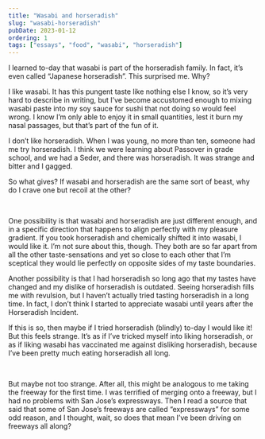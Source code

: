 ```yaml
---
title: "Wasabi and horseradish"
slug: "wasabi-horseradish"
pubDate: 2023-01-12
ordering: 1
tags: ["essays", "food", "wasabi", "horseradish"]
---
```


<span class="small-caps">I learned to-day that wasabi</span> is part of the horseradish family. In fact, it’s even called “Japanese horseradish”. This surprised me. Why?

I like wasabi. It has this pungent taste like nothing else I know, so it’s very hard to describe in writing, but I’ve become accustomed enough to mixing wasabi paste into my soy sauce for sushi that not doing so would feel wrong. I know I’m only able to enjoy it in small quantities, lest it burn my nasal passages, but that’s part of the fun of it.

I don’t like horseradish. When I was young, no more than ten, someone had me try horseradish. I think we were learning about Passover in grade school, and we had a Seder, and there was horseradish. It was strange and bitter and I gagged.

So what gives? If wasabi and horseradish are the same sort of beast, why do I crave one but recoil at the other?

<br />
	
One possibility is that wasabi and horseradish are just different enough, and in a specific direction that happens to align perfectly with my pleasure gradient. If you took horseradish and chemically shifted it into wasabi, I would like it. I’m not sure about this, though. They both are so far apart from all the other taste-sensations and yet so close to each other that I’m sceptical they would lie perfectly on opposite sides of my taste boundaries.

Another possibility is that I had horseradish so long ago that my tastes have changed and my dislike of horseradish is outdated. Seeing horseradish fills me with revulsion, but I haven’t actually tried tasting horseradish in a long time. In fact, I don’t think I started to appreciate wasabi until years after the Horseradish Incident.

If this is so, then maybe if I tried horseradish (blindly) to-day I would like it! But this feels strange. It’s as if I’ve tricked myself into liking horseradish, or as if liking wasabi has vaccinated me against disliking horseradish, because I’ve been pretty much eating horseradish all long.

<br />

But maybe not too strange. After all, this might be analogous to me taking the freeway for the first time. I was terrified of merging onto a freeway, but I had no problems with San Jose’s expressways. Then I read a source that said that some of San Jose’s freeways are called “expressways” for some odd reason, and I thought, wait, so does that mean I’ve been driving on freeways all along?